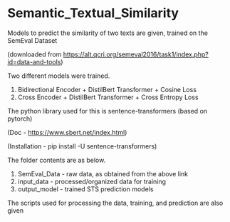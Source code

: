 # Semantic_Textual_Similarity
Models to predict the similarity of two texts are given, trained on the SemEval Dataset

(downloaded from https://alt.qcri.org/semeval2016/task1/index.php?id=data-and-tools)

Two different models were trained.
1) Bidirectional Encoder + DistilBert Transformer + Cosine Loss  
2) Cross Encoder + DistilBert Transformer + Cross Entropy Loss

The python library used for this is sentence-transformers (based on pytorch)

(Doc - https://www.sbert.net/index.html)

(Installation - pip install -U sentence-transformers)

The folder contents are as below.

1) SemEval_Data - raw data, as obtained from the above link
2) input_data - processed/organized data for training
3) output_model - trained STS prediction models

The scripts used for processing the data, training, and prediction are also given
